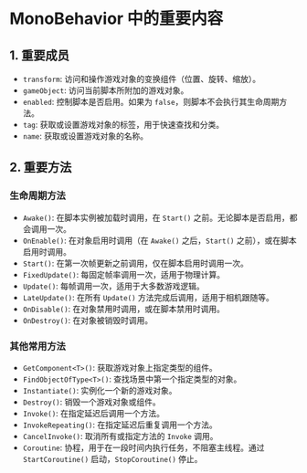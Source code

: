 # MonoBehavior 中的重要内容

## 1. 重要成员

- `transform`: 访问和操作游戏对象的变换组件（位置、旋转、缩放）。
- `gameObject`: 访问当前脚本所附加的游戏对象。
- `enabled`: 控制脚本是否启用。如果为 `false`，则脚本不会执行其生命周期方法。
- `tag`: 获取或设置游戏对象的标签，用于快速查找和分类。
- `name`: 获取或设置游戏对象的名称。

## 2. 重要方法

### 生命周期方法

- `Awake()`: 在脚本实例被加载时调用，在 `Start()` 之前。无论脚本是否启用，都会调用一次。
- `OnEnable()`: 在对象启用时调用（在 `Awake()` 之后，`Start()` 之前），或在脚本启用时调用。
- `Start()`: 在第一次帧更新之前调用，仅在脚本启用时调用一次。
- `FixedUpdate()`: 每固定帧率调用一次，适用于物理计算。
- `Update()`: 每帧调用一次，适用于大多数游戏逻辑。
- `LateUpdate()`: 在所有 `Update()` 方法完成后调用，适用于相机跟随等。
- `OnDisable()`: 在对象禁用时调用，或在脚本禁用时调用。
- `OnDestroy()`: 在对象被销毁时调用。

### 其他常用方法

- `GetComponent<T>()`: 获取游戏对象上指定类型的组件。
- `FindObjectOfType<T>()`: 查找场景中第一个指定类型的对象。
- `Instantiate()`: 实例化一个新的游戏对象。
- `Destroy()`: 销毁一个游戏对象或组件。
- `Invoke()`: 在指定延迟后调用一个方法。
- `InvokeRepeating()`: 在指定延迟后重复调用一个方法。
- `CancelInvoke()`: 取消所有或指定方法的 `Invoke` 调用。
- `Coroutine`: 协程，用于在一段时间内执行任务，不阻塞主线程。通过 `StartCoroutine()` 启动，`StopCoroutine()` 停止。